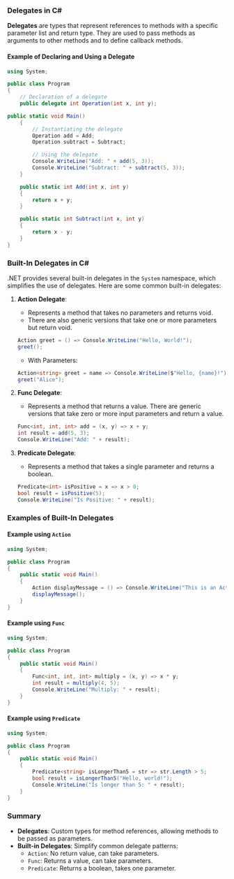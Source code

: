 ### Delegates in C#
**Delegates** are types that represent references to methods with a specific parameter list and return type. They are used to pass methods as arguments to other methods and to define callback methods.
#### Example of Declaring and Using a Delegate
```csharp
using System;

public class Program
{
    // Declaration of a delegate
    public delegate int Operation(int x, int y);

public static void Main()
    {
        // Instantiating the delegate
        Operation add = Add;
        Operation subtract = Subtract;

        // Using the delegate
        Console.WriteLine("Add: " + add(5, 3));
        Console.WriteLine("Subtract: " + subtract(5, 3));
    }

    public static int Add(int x, int y)
    {
        return x + y;
    }

    public static int Subtract(int x, int y)
    {
        return x - y;
    }
}
```

### Built-In Delegates in C#
.NET provides several built-in delegates in the `System` namespace, which simplifies the use of delegates. Here are some common built-in delegates:
1. **Action Delegate**:
   - Represents a method that takes no parameters and returns void.
   - There are also generic versions that take one or more parameters but return void.

   ```csharp
   Action greet = () => Console.WriteLine("Hello, World!");
   greet();
   ```
   - With Parameters:
   ```csharp
   Action<string> greet = name => Console.WriteLine($"Hello, {name}!");
   greet("Alice");
   ```

2. **Func Delegate**:
   - Represents a method that returns a value. There are generic versions that take zero or more input parameters and return a value.

   ```csharp
   Func<int, int, int> add = (x, y) => x + y;
   int result = add(5, 3);
   Console.WriteLine("Add: " + result);
   ```

3. **Predicate Delegate**:
   - Represents a method that takes a single parameter and returns a boolean.

   ```csharp
   Predicate<int> isPositive = x => x > 0;
   bool result = isPositive(5);
   Console.WriteLine("Is Positive: " + result);
   ```

### Examples of Built-In Delegates

#### Example using `Action`

```csharp
using System;

public class Program
{
    public static void Main()
    {
        Action displayMessage = () => Console.WriteLine("This is an Action delegate example.");
        displayMessage();
    }
}
```

#### Example using `Func`

```csharp
using System;

public class Program
{
    public static void Main()
    {
        Func<int, int, int> multiply = (x, y) => x * y;
        int result = multiply(4, 5);
        Console.WriteLine("Multiply: " + result);
    }
}
```

#### Example using `Predicate`

```csharp
using System;

public class Program
{
    public static void Main()
    {
        Predicate<string> isLongerThan5 = str => str.Length > 5;
        bool result = isLongerThan5("Hello, world!");
        Console.WriteLine("Is longer than 5: " + result);
    }
}
```

### Summary

- **Delegates**: Custom types for method references, allowing methods to be passed as parameters.
- **Built-in Delegates**: Simplify common delegate patterns:
  - `Action`: No return value, can take parameters.
  - `Func`: Returns a value, can take parameters.
  - `Predicate`: Returns a boolean, takes one parameter.
